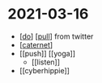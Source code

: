 # 2021-03-16

- [[do]] [[pull]] from twitter
- [[caternet]]
- [[push]] [[yoga]] 
  - [[listen]]
- [[cyberhippie]]

[//begin]: # "Autogenerated link references for markdown compatibility"
[do]: ../do "Do"
[pull]: ../pull "Pull"
[caternet]: ../caternet "caternet"
[//end]: # "Autogenerated link references"